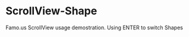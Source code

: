 ScrollView-Shape
================

Famo.us ScrollView usage demostration.
Using ENTER to switch Shapes
